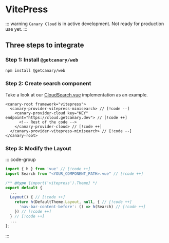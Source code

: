 # VitePress

::: warning
`Canary Cloud` is in active development. Not ready for production use yet.
:::

## Three steps to integrate

### Step 1: Install `@getcanary/web`

```bash
npm install @getcanary/web
```

### Step 2: Create search component

Take a look at our [CloudSearch.vue](https://github.com/fastrepl/canary/blob/main/js/apps/docs/components/CloudSearch.vue) implementation as an example.

```html-vue
<canary-root framework="vitepress">
  <canary-provider-vitepress-minisearch> // [!code --]
    <canary-provider-cloud key="KEY" endpoint="https://cloud.getcanary.dev"> // [!code ++]
      <!-- Rest of the code -->
    </canary-provider-cloud> // [!code ++]
  </canary-provider-vitepress-minisearch> // [!code --]
</canary-root>
```

### Step 3: Modify the Layout

::: code-group

```js [.vitepress/theme/index.js]
import { h } from 'vue' // [!code ++]
import Search from "<YOUR_COMPONENT_PATH>.vue" // [!code ++]

/** @type {import('vitepress').Theme} */
export default {
  ...
  Layout() { // [!code ++]
    return h(DefaultTheme.Layout, null, { // [!code ++]
      'nav-bar-content-before': () => h(Search) // [!code ++]
    }) // [!code ++]
  } // [!code ++]
  ...
};
```

:::
